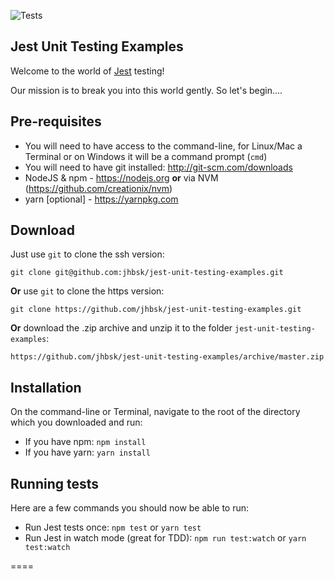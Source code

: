 ![Tests](https://github.com/hoa-pham82/jest-unit-testing-examples/actions/workflows/allure.yml/badge.svg)

## Jest Unit Testing Examples

Welcome to the world of [Jest](https://facebook.github.io/jest/) testing!

Our mission is to break you into this world gently. So let's begin....

## Pre-requisites
* You will need to have access to the command-line, for Linux/Mac a Terminal or on Windows it will be a command prompt (`cmd`)
* You will need to have git installed: http://git-scm.com/downloads
* NodeJS & npm - https://nodejs.org **or** via NVM (https://github.com/creationix/nvm)
* yarn [optional] - https://yarnpkg.com

## Download

Just use `git` to clone the ssh version:

    git clone git@github.com:jhbsk/jest-unit-testing-examples.git

**Or** use `git` to clone the https version:

	git clone https://github.com/jhbsk/jest-unit-testing-examples.git

**Or** download the .zip archive and unzip it to the folder `jest-unit-testing-examples`:

	https://github.com/jhbsk/jest-unit-testing-examples/archive/master.zip

## Installation

On the command-line or Terminal, navigate to the root of the directory which you downloaded and run:

* If you have npm: `npm install`
* If you have yarn: `yarn install`

## Running tests

Here are a few commands you should now be able to run:

* Run Jest tests once: `npm test` or `yarn test`
* Run Jest in watch mode (great for TDD): `npm run test:watch` or `yarn test:watch`

====
